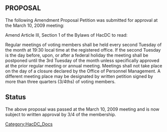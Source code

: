 ## PROPOSAL

The following Amendment Proposal Petition was submitted for approval at
the March 10, 2009 meeting:

Amend Article III, Section 1 of the Bylaws of HacDC to read:

Regular meetings of voting members shall be held every second Tuesday of
the month at 19:30 local time at the registered office. If the second
Tuesday is the day before, upon, or after a federal holiday the meeting
shall be postponed until the 3rd Tuesday of the month unless
specifically approved at the prior regular meeting or annual meeting.
Meetings shall not take place on the day of a closure declared by the
Office of Personnel Management. A different meeting place may be
designated by written petition signed by more than three quarters
(3/4ths) of voting members.

## Status

The above proposal was passed at the March 10, 2009 meeting and is now
subject to written approval by 3/4 of the membership.

[Category:HacDC_Docs](Category:HacDC_Docs "wikilink")